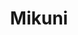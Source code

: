 ---
layout: place
title: Mikuni
permalink: /california/davis/mikuni.html
stateAbbr: CA
stateName: California
cityName: Davis
seo:
  type: restaurant
  links: null
place_id: ChIJWe0S3XIphYARC_FlAsI8QJo
photos:
  - name: >-
      places/ChIJWe0S3XIphYARC_FlAsI8QJo/photos/AeeoHcLYk_aL_kNZzN7KyW9LvS37fqKDI6HZxugfI8h32adY1RR_hgtEnAMNkXd7x1Y0LgvtE0_FkrZJ0-Ld2HAnckUhGhxqOW1ldd5463j-_bHeFGGnzGM0g9TLXr97WJni6DmapWS75xnE1oa23V4S4RadMfhT0GRPXG2oPuegHpUiofH3nOdx8tfUeBT_wfoUYZg3wf6Njn2F1LKClATI4MyxwySrhHJa_r_L7CVqPT0qkrHlwZo9dkxd9Q7I8K1p0BDFZUH3TqUEKgb5tL8lMJqFY0NR9ZC4tEhdlsJYQ6grlA
    widthPx: 1470
    heightPx: 891
    authorAttributions:
      - displayName: Mikuni
        uri: https://maps.google.com/maps/contrib/112789711663943138313
        photoUri: >-
          https://lh3.googleusercontent.com/a-/ALV-UjWZQND6v1ko6NVN6mcwcRQxAkF-o4lmyG529ehDiM0fbVVg_Xc=s100-p-k-no-mo
    flagContentUri: >-
      https://www.google.com/local/imagery/report/?cb_client=maps_api_places.places_api&image_key=!1e10!2sAF1QipNg9A9NO1VDwnogUD2tquWvoPVA5QK-_KYFFpjf&hl=en-US
    googleMapsUri: >-
      https://www.google.com/maps/place//data=!3m4!1e2!3m2!1sAF1QipNg9A9NO1VDwnogUD2tquWvoPVA5QK-_KYFFpjf!2e10!4m2!3m1!1s0x80852972dd12ed59:0x9a403cc20265f10b
  - name: >-
      places/ChIJWe0S3XIphYARC_FlAsI8QJo/photos/AeeoHcL612Sjw_mxa3WI57GRSHUnCBsprVMyXAbFewfVWpSBrBOME0cdTIUqYco6Pfk2lsMMxXTNfbP7pKx9S5RMF8XVbVXIY20PVFFgDOQW4S5mmaFrZm2_UTOtiIurWpi25fa20s9c8THCi0EutDtD9d_Li5CRBMD-EugPncC7APsk-kwm7MIUgLUOUxOiA092bSdmAr4x9SCBUwK2H4R-S53ygyVSylFjJq4ejNicP8ElFETAmcoVCCK1OmdgmjzUKYftIQdN6TMllnwh59c8S5wGG4WnUNIg3wj0cnBiSznj_w
    widthPx: 3861
    heightPx: 2574
    authorAttributions:
      - displayName: Mikuni
        uri: https://maps.google.com/maps/contrib/112789711663943138313
        photoUri: >-
          https://lh3.googleusercontent.com/a-/ALV-UjWZQND6v1ko6NVN6mcwcRQxAkF-o4lmyG529ehDiM0fbVVg_Xc=s100-p-k-no-mo
    flagContentUri: >-
      https://www.google.com/local/imagery/report/?cb_client=maps_api_places.places_api&image_key=!1e10!2sAF1QipOxaeoGdfr3J9hFclDcEnbtauSdw4OArLtngl7d&hl=en-US
    googleMapsUri: >-
      https://www.google.com/maps/place//data=!3m4!1e2!3m2!1sAF1QipOxaeoGdfr3J9hFclDcEnbtauSdw4OArLtngl7d!2e10!4m2!3m1!1s0x80852972dd12ed59:0x9a403cc20265f10b
  - name: >-
      places/ChIJWe0S3XIphYARC_FlAsI8QJo/photos/AeeoHcK4aISxE2S8wi9zWbUyeEkHrDkE3ngzQQcyxnWODHIyIjggexA1qYsFxRnOeGeh6KStTQvBGE_PjpOzjttZ7CagoengAEp3rbO6cDvhfxmUNbwPlIH8r-6GQyKwoLLQXVGr-8sZGzjESSemDkNJ9eSwzq1pXweyPwN-95K_qzagz7WvBxQQTmnZqYoUp3Q5X2HeNF323wyozdEaIKp_F76KyIAd1zhIJulsHNBklGTlTBkGwrT8vq5gySHVmiJVhGGvER49IxjFjcnLOMnqk8PjoAdXMz6JDRGE50iCtIh1EbdhwVlZ_ik_a_dzMuV8aFAyOhGCpJcwMJNgcwOripCEBnhbyPAI79NWPjWT8HJ4ihCfxgOIwRT1yT38BrxDVa_LHgji_Wwc46EVwAoh2K3zxpl3GysBnvQvA16iwmqbZQ
    widthPx: 4032
    heightPx: 3024
    authorAttributions:
      - displayName: P Kim
        uri: https://maps.google.com/maps/contrib/115832926304779579198
        photoUri: >-
          https://lh3.googleusercontent.com/a/ACg8ocLv64jvgdu6Ih6ytAP6ceBq9HJim_NpimbSUO4MM8VpMlGvSQ=s100-p-k-no-mo
    flagContentUri: >-
      https://www.google.com/local/imagery/report/?cb_client=maps_api_places.places_api&image_key=!1e10!2sCIHM0ogKEICAgICvpIHELg&hl=en-US
    googleMapsUri: >-
      https://www.google.com/maps/place//data=!3m4!1e2!3m2!1sCIHM0ogKEICAgICvpIHELg!2e10!4m2!3m1!1s0x80852972dd12ed59:0x9a403cc20265f10b
  - name: >-
      places/ChIJWe0S3XIphYARC_FlAsI8QJo/photos/AeeoHcJdTzhrM3MVq5z8UyMjLiEmnyRM_2O6VEBBR3wfBQxr38PyZ2P7xMcy7oC4q3hSDnQdbWAdlBzoPi9_mZAjcTePUBgv4od06Yluhpm9jvwqBf2O3F5g_Ov46U9NHjtKidWnwKebxFvPAmIb2vx6MCxfneIRtmqY7XYrAxKt9z7cdFjHiMgjKtvklPJ5vyPLsOYkzmeAyMdZL1vTCxPePf6H2UvFH14ad0JDDRg_5TPJIkekeijebbD34T7K5dUZf9PXPj400yvcH8oBDkcWQgmhVN5hWX0Os-NXpKTgNbTvZRUn5YF9QtyQDurGjf_LZHCyUEIZm0DZrrbIj7MNyAA2ZOMsnyIh36g3uJEwEWwR0HIymuc_2QyVtXLuNLxzHlCUGiByVvshZCEUXMoeCxKogdkaUjE_4A67qIbgppsvsXTO
    widthPx: 4800
    heightPx: 3600
    authorAttributions:
      - displayName: Mel B C
        uri: https://maps.google.com/maps/contrib/108801431590105537852
        photoUri: >-
          https://lh3.googleusercontent.com/a-/ALV-UjWLToiCdSugKEPA3UbBKui_98dfGpUZHKPL20HYAl0hkysJHzFghw=s100-p-k-no-mo
    flagContentUri: >-
      https://www.google.com/local/imagery/report/?cb_client=maps_api_places.places_api&image_key=!1e10!2sCIHM0ogKEICAgIC_6IPM7AE&hl=en-US
    googleMapsUri: >-
      https://www.google.com/maps/place//data=!3m4!1e2!3m2!1sCIHM0ogKEICAgIC_6IPM7AE!2e10!4m2!3m1!1s0x80852972dd12ed59:0x9a403cc20265f10b
  - name: >-
      places/ChIJWe0S3XIphYARC_FlAsI8QJo/photos/AeeoHcLBzGQxNFzidXDkqiJCo0Zy4tNH3F_IHaGuhW8DgT2cynlGiUjhlpX2RiMDeg5vSSGY-fDwSGn8wyICjSwpxBagu1yUDEkW12befIgVK7eivxxrUWyVgJTtfqv2CThmtq7il-ZJgk688CQw_frNYtB6yLFmVgp8aJw5doqGHWIXVOy32gcuIhnYVA5OaNmHRi_0qCQnyZ1XmvhPWw5CKPZ7wsMTun9zR8WRuED1EK67AFZqG5YkVlUzhcK0D2Yz41SzaiDraNcJ_C4zNLde-vdk8AtUX7M9Oc-JgfzdbgXEVfrr02rD0HPIt9PX1A2bwzckqoyMHtk3CejYoY0EdUaqefgLGqzAytYe1XgVL7yAh3VoHixJhKV5Ktw1ReGtS5jf9uyTLSHrVzUUteDXYVzPQMmw3VoelwgYsgl7Qn9bBA
    widthPx: 4032
    heightPx: 3024
    authorAttributions:
      - displayName: The Mighty Trogdor
        uri: https://maps.google.com/maps/contrib/117302276014396503058
        photoUri: >-
          https://lh3.googleusercontent.com/a-/ALV-UjXDMr2Wbss4HHe_hmAHtEBiWbebZzHacSojtYGS7jh4dvGOqmzf=s100-p-k-no-mo
    flagContentUri: >-
      https://www.google.com/local/imagery/report/?cb_client=maps_api_places.places_api&image_key=!1e10!2sCIHM0ogKEICAgIDkzb6VHw&hl=en-US
    googleMapsUri: >-
      https://www.google.com/maps/place//data=!3m4!1e2!3m2!1sCIHM0ogKEICAgIDkzb6VHw!2e10!4m2!3m1!1s0x80852972dd12ed59:0x9a403cc20265f10b
  - name: >-
      places/ChIJWe0S3XIphYARC_FlAsI8QJo/photos/AeeoHcIr4wYvXrVqsJdFMgP3gWwlMkvA1zJyEiIdOKByuWq-eY94uiZ_P_D_bupniL7w2YnQduXMeXxxARcte0O8MgbHOOMgEvFRcEeO96l9Am68OcRN7LWxh8mMPglKI0JBsdx3zAXEiMLqCz9aqokYKJTjaRvWWKVrsKRMHtc8UpenuBRZ3D_cgJDyDgWTk0E06eYZ5CntAQBqtNUzYT4dPTdQ6C8TnfNAeO6D1cFuvwuh-ne_GTXOmcKSDxRZ5zCZRMhdMwnYrDql4NDF2W79VUjO8TG53h30DZwyGP2x2iJwIpCFIi7FYd9dbJDu7O2oo4PvnfuWK0H1SXHXQTm-sE3BRFzKhFUbdcDkliLMAeYeIvq3nRjdxFNFDmUZ9UwxCzTLG3PPNiFaqjX9xpHH73Abentp3SrYf8lbNiTflhTs0LU
    widthPx: 4032
    heightPx: 3024
    authorAttributions:
      - displayName: chang nikko
        uri: https://maps.google.com/maps/contrib/112653264568586143763
        photoUri: >-
          https://lh3.googleusercontent.com/a-/ALV-UjVVXpZWj7wn1wNKA_bpCkftz0lM7IA70J3QramhoJDwIZ4xzO7pIw=s100-p-k-no-mo
    flagContentUri: >-
      https://www.google.com/local/imagery/report/?cb_client=maps_api_places.places_api&image_key=!1e10!2sCIHM0ogKEICAgIDroMnt3QE&hl=en-US
    googleMapsUri: >-
      https://www.google.com/maps/place//data=!3m4!1e2!3m2!1sCIHM0ogKEICAgIDroMnt3QE!2e10!4m2!3m1!1s0x80852972dd12ed59:0x9a403cc20265f10b
  - name: >-
      places/ChIJWe0S3XIphYARC_FlAsI8QJo/photos/AeeoHcKUCH7EvDTOjwP_DDIlVps7YwjlYFq_278WfftZLgMXomP1Jri2PYL4Q6rDFVSlOhLbRfylmkBTJ4AMcGzCU6esLoJgGwqFBRG8plqDmWtFPlguN9oaxkneAV0MjkfaLNqQlu9zKbafebvLtJprtFDSKDWQxVhDcg9-AsvSKT-XzGO0OBqizSyy5XKWwTj5jHRQ10r4eS0HnYwntfb1T524tttOLFQn2QArqPl04XSgfENTBBcPRbakz4I1QglI0LaLG3kStABgZWh8mqTy_6PnHr1GXh9a9-fh4SLDUcEukFwZ4vyVfrSstLq82ADGd-gOc17bgDb2xFWFNDBi_krXopYG_67QP4LUYeq-X6C9QbFFbXO1FhF_5weGsvX7Iez-VJdphVry00fgc7wxHe0VPqSoNMWsT90O2YaGNQUhCow
    widthPx: 4032
    heightPx: 3024
    authorAttributions:
      - displayName: Luiz Aguiar
        uri: https://maps.google.com/maps/contrib/101596283031693665812
        photoUri: >-
          https://lh3.googleusercontent.com/a-/ALV-UjUCUFQHJLi6ydV2BGCZRG0eXaXbgyV8PzKxLPLiD5SrE67EgQsJ=s100-p-k-no-mo
    flagContentUri: >-
      https://www.google.com/local/imagery/report/?cb_client=maps_api_places.places_api&image_key=!1e10!2sCIHM0ogKEICAgICHy9b_zAE&hl=en-US
    googleMapsUri: >-
      https://www.google.com/maps/place//data=!3m4!1e2!3m2!1sCIHM0ogKEICAgICHy9b_zAE!2e10!4m2!3m1!1s0x80852972dd12ed59:0x9a403cc20265f10b
  - name: >-
      places/ChIJWe0S3XIphYARC_FlAsI8QJo/photos/AeeoHcIqs5-c5DFGG7NPtXvliNlnWlBd_549y2QA6VdLxf_3uoFod4SBmj2ielg7ac4zZzshyE0UUkG8Y00ElOzFluzITrrfixD1z_7DMHqDqTWXkJPBJAYuURw9OBtca-GuzUK6PBe6dEzb1OqplsJgm1SeJpqGSfYOUf4lJwFyMMAyA3YsmdMXA_mgyV6pRpwxAUu5f_kOGFP0ucAHShRSglDEHzRqW24iM_1-avbdNNHTKw5OSlqSn5Iiw6sbRGJCHBjukNSyQH6EOgFdjZZMz4Zb-lLdj6I3H9XK5fjdL0D49X0eqWusiwJsk6omifagpNxaDRoxc7ROqHrgSP4PZprxDX6BM12M5urch3hY2XNDSJmBdmvzdISKcrkaiCZebMbg90zglDuCDjwzAuyRd-ENl50gxDjIISLIT3YU_Jtry-Q
    widthPx: 3024
    heightPx: 4032
    authorAttributions:
      - displayName: Serhat ÖNER
        uri: https://maps.google.com/maps/contrib/100874874899787126778
        photoUri: >-
          https://lh3.googleusercontent.com/a-/ALV-UjUWDTJ2LDCPMC__NPQh01pu1Y-Nhp90ysF2-XnpvkqtSBneS_Lw=s100-p-k-no-mo
    flagContentUri: >-
      https://www.google.com/local/imagery/report/?cb_client=maps_api_places.places_api&image_key=!1e10!2sCIHM0ogKEICAgIC75Yf9pgE&hl=en-US
    googleMapsUri: >-
      https://www.google.com/maps/place//data=!3m4!1e2!3m2!1sCIHM0ogKEICAgIC75Yf9pgE!2e10!4m2!3m1!1s0x80852972dd12ed59:0x9a403cc20265f10b
  - name: >-
      places/ChIJWe0S3XIphYARC_FlAsI8QJo/photos/AeeoHcJoHytn6MTheGAoxo88tLYg8HQPUPvJv8IzFLxyvUfnjp28X7Ty-x0sKsUckej4RCjGoYiIVTS_2-JLz-7XuPuYaf2FrlkS84PzzrIFP6igAF8_JCYVCTyFMHQ5IO-ESamosow7fBdscPGhSJIjJbmWyntFdfjxPcMvRofq_PFFePNiJltdTcE68MXiDSA1WNEnjUeiL0_wKvQOsC5BeMeYjRVJq5uNtdz3DhK0q44KVOfHy4pouwPWWhumwKPK3Pmys32ACbKTUZc0r8NfkW2XvgeZl4Jf7shk49lIfw74edPd6Jv8qSZ4kQ4aQ2lSwNOuTcfSZvb5L2UYeP95wp6UOWdKyiryZ3z_kO7e-SqEdogZBnQwU4E23KI7C5pE71csXPrkBT2v8J3N4df-P-GSKSFoYZdr0KGvD4-5XkwLw64s
    widthPx: 4032
    heightPx: 2268
    authorAttributions:
      - displayName: Lamson ngo
        uri: https://maps.google.com/maps/contrib/114503919380903200117
        photoUri: >-
          https://lh3.googleusercontent.com/a-/ALV-UjVxbzhlixau9GZwi00OjodBuKAEXdGb9aRy2FCiVFYIOEDFn8_c=s100-p-k-no-mo
    flagContentUri: >-
      https://www.google.com/local/imagery/report/?cb_client=maps_api_places.places_api&image_key=!1e10!2sCIHM0ogKEICAgICG2djIywE&hl=en-US
    googleMapsUri: >-
      https://www.google.com/maps/place//data=!3m4!1e2!3m2!1sCIHM0ogKEICAgICG2djIywE!2e10!4m2!3m1!1s0x80852972dd12ed59:0x9a403cc20265f10b
  - name: >-
      places/ChIJWe0S3XIphYARC_FlAsI8QJo/photos/AeeoHcLh2tP2OdroiPQPzgdu_TXXa628Ett8sTswhX9SU6rGjdrqx3X8vZJfykutBdvlO68sXUeNORMVZyOsjUg812Nt5jaPsbpAUG4jwJqvGw5u5j6PBbz-vvwTO0p0BQSfB20wXioNPnnpLtj5RQspkdJx9vg7FMWgAtpUVNT-81F7fM6L1aBHmCg4gR8pPqVDc5lojOuCbZPQJSivbb5opDuTZzgmSlPDzgzjGf9xJHBnISGg6eu_zpPBOK7i5KUpeUh_Z7gcJkUO119ERR2r6KlnmpZI8aSMMz3JFCODIfCB-u3pEIjxlAexR2LnKrg7Mtx5FYw3fjq7YJwldkhtEcy2Y7oBdUgUaBKP-jRDF6o43In22c2x9CoyhoEXcqj8SsKAw9Ym76y_JWnjOCouin6d2oZfGoPqm4K2Ms8ctPRLSTxR
    widthPx: 3024
    heightPx: 4032
    authorAttributions:
      - displayName: Kristin Jung
        uri: https://maps.google.com/maps/contrib/109226714315085268887
        photoUri: >-
          https://lh3.googleusercontent.com/a-/ALV-UjVbwxBO9tU6l4EkU0d0OPYa292KOzX7_ZPuOpFGF70zWgxFK22n=s100-p-k-no-mo
    flagContentUri: >-
      https://www.google.com/local/imagery/report/?cb_client=maps_api_places.places_api&image_key=!1e10!2sCIHM0ogKEICAgIDJpZvt9wE&hl=en-US
    googleMapsUri: >-
      https://www.google.com/maps/place//data=!3m4!1e2!3m2!1sCIHM0ogKEICAgIDJpZvt9wE!2e10!4m2!3m1!1s0x80852972dd12ed59:0x9a403cc20265f10b
address: '500 1st St #19, Davis, CA 95616, USA'
street: '500 1st St #19'
city: Davis
state: CA
zip: '95616'
country: USA
neighborhood: null
latitude: '38.541635'
longitude: '-121.741265'
accessibility_options:
  wheelchairAccessibleParking: true
  wheelchairAccessibleEntrance: true
  wheelchairAccessibleRestroom: true
  wheelchairAccessibleSeating: true
business_status: OPERATIONAL
name: Mikuni
google_maps_links:
  directionsUri: >-
    https://www.google.com/maps/dir//''/data=!4m7!4m6!1m1!4e2!1m2!1m1!1s0x80852972dd12ed59:0x9a403cc20265f10b!3e0
  placeUri: https://maps.google.com/?cid=11114950684311941387
  writeAReviewUri: >-
    https://www.google.com/maps/place//data=!4m3!3m2!1s0x80852972dd12ed59:0x9a403cc20265f10b!12e1
  reviewsUri: >-
    https://www.google.com/maps/place//data=!4m4!3m3!1s0x80852972dd12ed59:0x9a403cc20265f10b!9m1!1b1
  photosUri: >-
    https://www.google.com/maps/place//data=!4m3!3m2!1s0x80852972dd12ed59:0x9a403cc20265f10b!10e5
primary_type: Sushi Restaurant
opening_hours:
  regular: null
  current: null
secondary_opening_hours:
  regular:
    weekdayDescriptions: null
    type: null
  current:
    weekdayDescriptions: null
    type: null
phone: null
price_level: null
price_range: null
rating: null
rating_count: 0
website: null
description: >-
  Explore Mikuni in Davis, CA$$$Mikuni in Davis, CA, stands out as a trendy
  sushi restaurant that combines innovative flavors with a welcoming atmosphere,
  making it a go-to spot for fresh Japanese cuisine. The establishment features
  creative rolls and a full bar, appealing to those seeking a modern twist on
  classic dishes in a lively setting. An inviting patio adds to the charm,
  offering outdoor dining options that enhance the overall experience for
  patrons enjoying sushi in a relaxed environment. Accessibility features like
  wheelchair-friendly parking and entrances ensure it's inclusive for all
  visitors, adding to its appeal as one of the top sushi spots in the area.
generative_summary: >-
  Explore Mikuni in Davis, CA$$$Mikuni in Davis, CA, stands out as a trendy
  sushi restaurant that combines innovative flavors with a welcoming atmosphere,
  making it a go-to spot for fresh Japanese cuisine. The establishment features
  creative rolls and a full bar, appealing to those seeking a modern twist on
  classic dishes in a lively setting. An inviting patio adds to the charm,
  offering outdoor dining options that enhance the overall experience for
  patrons enjoying sushi in a relaxed environment. Accessibility features like
  wheelchair-friendly parking and entrances ensure it's inclusive for all
  visitors, adding to its appeal as one of the top sushi spots in the area.
generative_disclosure: Summarized by AI using the Grok-3-Mini model.
reviews: null
review_summary: >-
  Insights from Diners at Mikuni$$$Folks checking out this sushi place often
  rave about the tasty and inventive dishes, like flavorful rolls and appetizers
  that hit the spot without overwhelming the palate. Many appreciate the
  welcoming outdoor seating, which makes it easy to enjoy a casual meal with
  friends or family in a comfortable vibe. Reviewers frequently mention the
  helpful and attentive staff, helping to create a positive experience that
  keeps people coming back for more. Overall, it's clear that the focus on
  quality ingredients and service makes this a solid choice for anyone hunting
  for reliable sushi options nearby, though it's always good to check for your
  preferences.
review_disclosure: Summarized by AI using the Grok-3-Mini model.
parking_options: null
payment_options: null
allow_dogs: null
curbside_pickup: null
delivery: null
dine_in: null
good_for_children: null
good_for_groups: null
good_for_sports: null
live_music: null
menu_for_children: null
outdoor_seating: null
reservable: null
restroom: null
serves_beer: null
serves_breakfast: null
serves_brunch: null
serves_cocktails: null
serves_coffee: null
serves_dinner: null
serves_dessert: null
serves_lunch: null
serves_vegetarian_food: null
serves_wine: null
takeout: null
update_category: pro
places_description: null

---